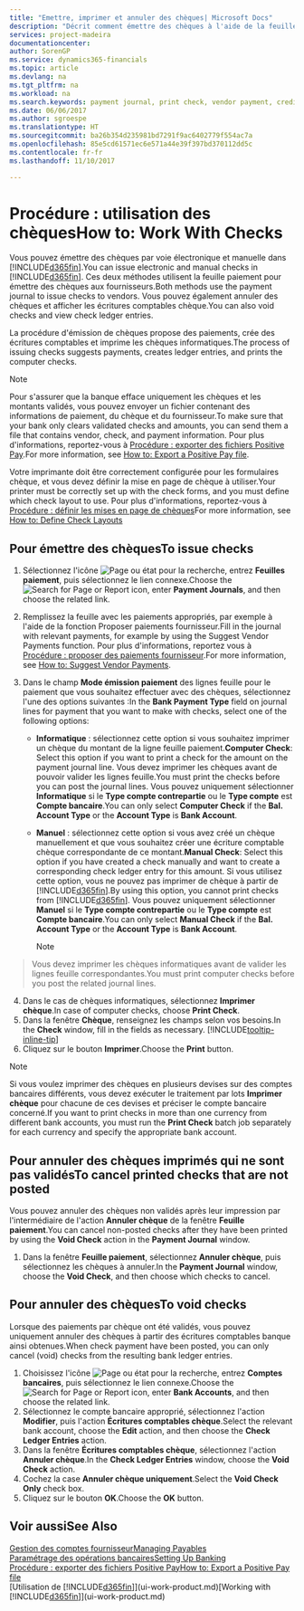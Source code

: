```yaml
---
title: "Emettre, imprimer et annuler des chèques| Microsoft Docs"
description: "Décrit comment émettre des chèques à l'aide de la feuille paiement, imprimer des chèques, et annuler ou afficher les écritures comptables chèque dans Dynamics 365."
services: project-madeira
documentationcenter: 
author: SorenGP
ms.service: dynamics365-financials
ms.topic: article
ms.devlang: na
ms.tgt_pltfrm: na
ms.workload: na
ms.search.keywords: payment journal, print check, vendor payment, creditor, debt, balance due, AP
ms.date: 06/06/2017
ms.author: sgroespe
ms.translationtype: HT
ms.sourcegitcommit: ba26b354d235981bd7291f9ac6402779f554ac7a
ms.openlocfilehash: 85e5cd61571ec6e571a44e39f397bd370112dd5c
ms.contentlocale: fr-fr
ms.lasthandoff: 11/10/2017

---
```

# <a name="how-to-work-with-checks"></a><span data-ttu-id="02fcc-103">Procédure : utilisation des chèques</span><span class="sxs-lookup"><span data-stu-id="02fcc-103">How to: Work With Checks</span></span>
<span data-ttu-id="02fcc-104">Vous pouvez émettre des chèques par voie électronique et manuelle dans [!INCLUDE[d365fin](includes/d365fin_md.md)].</span><span class="sxs-lookup"><span data-stu-id="02fcc-104">You can issue electronic and manual checks in [!INCLUDE[d365fin](includes/d365fin_md.md)].</span></span> <span data-ttu-id="02fcc-105">Ces deux méthodes utilisent la feuille paiement pour émettre des chèques aux fournisseurs.</span><span class="sxs-lookup"><span data-stu-id="02fcc-105">Both methods use the payment journal to issue checks to vendors.</span></span> <span data-ttu-id="02fcc-106">Vous pouvez également annuler des chèques et afficher les écritures comptables chèque.</span><span class="sxs-lookup"><span data-stu-id="02fcc-106">You can also void checks and view check ledger entries.</span></span>

<span data-ttu-id="02fcc-107">La procédure d'émission de chèques propose des paiements, crée des écritures comptables et imprime les chèques informatiques.</span><span class="sxs-lookup"><span data-stu-id="02fcc-107">The process of issuing checks suggests payments, creates ledger entries, and prints the computer checks.</span></span>

> [!NOTE]  
>   <span data-ttu-id="02fcc-108">Pour s'assurer que la banque efface uniquement les chèques et les montants validés, vous pouvez envoyer un fichier contenant des informations de paiement, du chèque et du fournisseur.</span><span class="sxs-lookup"><span data-stu-id="02fcc-108">To make sure that your bank only clears validated checks and amounts, you can send them a file that contains vendor, check, and payment information.</span></span> <span data-ttu-id="02fcc-109">Pour plus d'informations, reportez-vous à [Procédure : exporter des fichiers Positive Pay](finance-how-positive-pay.md).</span><span class="sxs-lookup"><span data-stu-id="02fcc-109">For more information, see [How to: Export a Positive Pay file](finance-how-positive-pay.md).</span></span>

<span data-ttu-id="02fcc-110">Votre imprimante doit être correctement configurée pour les formulaires chèque, et vous devez définir la mise en page de chèque à utiliser.</span><span class="sxs-lookup"><span data-stu-id="02fcc-110">Your printer must be correctly set up with the check forms, and you must define which check layout to use.</span></span> <span data-ttu-id="02fcc-111">Pour plus d'informations, reportez-vous à [Procédure : définir les mises en page de chèques](finance-how-define-check-layouts.md)</span><span class="sxs-lookup"><span data-stu-id="02fcc-111">For more information, see [How to: Define Check Layouts](finance-how-define-check-layouts.md)</span></span>

## <a name="to-issue-checks"></a><span data-ttu-id="02fcc-112">Pour émettre des chèques</span><span class="sxs-lookup"><span data-stu-id="02fcc-112">To issue checks</span></span>
1. <span data-ttu-id="02fcc-113">Sélectionnez l'icône ![Page ou état pour la recherche](media/ui-search/search_small.png "Page ou état pour la recherche"), entrez **Feuilles paiement**, puis sélectionnez le lien connexe.</span><span class="sxs-lookup"><span data-stu-id="02fcc-113">Choose the ![Search for Page or Report](media/ui-search/search_small.png "Search for Page or Report icon") icon, enter **Payment Journals**, and then choose the related link.</span></span>
2. <span data-ttu-id="02fcc-114">Remplissez la feuille avec les paiements appropriés, par exemple à l'aide de la fonction Proposer paiements fournisseur.</span><span class="sxs-lookup"><span data-stu-id="02fcc-114">Fill in the journal with relevant payments, for example by using the Suggest Vendor Payments function.</span></span> <span data-ttu-id="02fcc-115">Pour plus d'informations, reportez vous à [Procédure : proposer des paiements fournisseur](payables-how-suggest-vendor-payments.md).</span><span class="sxs-lookup"><span data-stu-id="02fcc-115">For more information, see [How to: Suggest Vendor Payments](payables-how-suggest-vendor-payments.md).</span></span>
3. <span data-ttu-id="02fcc-116">Dans le champ **Mode émission paiement** des lignes feuille pour le paiement que vous souhaitez effectuer avec des chèques, sélectionnez l'une des options suivantes :</span><span class="sxs-lookup"><span data-stu-id="02fcc-116">In the **Bank Payment Type** field on journal lines for payment that you want to make with checks, select one of the following options:</span></span>

   * <span data-ttu-id="02fcc-117">**Informatique** : sélectionnez cette option si vous souhaitez imprimer un chèque du montant de la ligne feuille paiement.</span><span class="sxs-lookup"><span data-stu-id="02fcc-117">**Computer Check**: Select this option if you want to print a check for the amount on the payment journal line.</span></span> <span data-ttu-id="02fcc-118">Vous devez imprimer les chèques avant de pouvoir valider les lignes feuille.</span><span class="sxs-lookup"><span data-stu-id="02fcc-118">You must print the checks before you can post the journal lines.</span></span> <span data-ttu-id="02fcc-119">Vous pouvez uniquement sélectionner **Informatique** si le **Type compte contrepartie** ou le **Type compte** est **Compte bancaire**.</span><span class="sxs-lookup"><span data-stu-id="02fcc-119">You can only select **Computer Check** if the **Bal. Account Type** or the **Account Type** is **Bank Account**.</span></span>
   * <span data-ttu-id="02fcc-120">**Manuel** : sélectionnez cette option si vous avez créé un chèque manuellement et que vous souhaitez créer une écriture comptable chèque correspondante de ce montant.</span><span class="sxs-lookup"><span data-stu-id="02fcc-120">**Manual Check**: Select this option if you have created a check manually and want to create a corresponding check ledger entry for this amount.</span></span> <span data-ttu-id="02fcc-121">Si vous utilisez cette option, vous ne pouvez pas imprimer de chèque à partir de [!INCLUDE[d365fin](includes/d365fin_md.md)].</span><span class="sxs-lookup"><span data-stu-id="02fcc-121">By using this option, you cannot print checks from [!INCLUDE[d365fin](includes/d365fin_md.md)].</span></span> <span data-ttu-id="02fcc-122">Vous pouvez uniquement sélectionner **Manuel** si le **Type compte contrepartie** ou le **Type compte** est **Compte bancaire**.</span><span class="sxs-lookup"><span data-stu-id="02fcc-122">You can only select **Manual Check** if the **Bal. Account Type** or the **Account Type** is **Bank Account**.</span></span>

     > [!NOTE]  
>   <span data-ttu-id="02fcc-123">Vous devez imprimer les chèques informatiques avant de valider les lignes feuille correspondantes.</span><span class="sxs-lookup"><span data-stu-id="02fcc-123">You must print computer checks before you post the related journal lines.</span></span>
4. <span data-ttu-id="02fcc-124">Dans le cas de chèques informatiques, sélectionnez **Imprimer chèque**.</span><span class="sxs-lookup"><span data-stu-id="02fcc-124">In case of computer checks, choose **Print Check**.</span></span>
5. <span data-ttu-id="02fcc-125">Dans la fenêtre **Chèque**, renseignez les champs selon vos besoins.</span><span class="sxs-lookup"><span data-stu-id="02fcc-125">In the **Check** window, fill in the fields as necessary.</span></span> [!INCLUDE[tooltip-inline-tip](includes/tooltip-inline-tip_md.md)]
6. <span data-ttu-id="02fcc-126">Cliquez sur le bouton **Imprimer**.</span><span class="sxs-lookup"><span data-stu-id="02fcc-126">Choose the **Print** button.</span></span>

> [!NOTE]  
>   <span data-ttu-id="02fcc-127">Si vous voulez imprimer des chèques en plusieurs devises sur des comptes bancaires différents, vous devez exécuter le traitement par lots **Imprimer chèque** pour chacune de ces devises et préciser le compte bancaire concerné.</span><span class="sxs-lookup"><span data-stu-id="02fcc-127">If you want to print checks in more than one currency from different bank accounts, you must run the **Print Check** batch job separately for each currency and specify the appropriate bank account.</span></span>

## <a name="to-cancel-printed-checks-that-are-not-posted"></a><span data-ttu-id="02fcc-128">Pour annuler des chèques imprimés qui ne sont pas validés</span><span class="sxs-lookup"><span data-stu-id="02fcc-128">To cancel printed checks that are not posted</span></span>
<span data-ttu-id="02fcc-129">Vous pouvez annuler des chèques non validés après leur impression par l'intermédiaire de l'action **Annuler chèque** de la fenêtre **Feuille paiement**.</span><span class="sxs-lookup"><span data-stu-id="02fcc-129">You can cancel non-posted checks after they have been printed by using the **Void Check** action in the **Payment Journal** window.</span></span>

1. <span data-ttu-id="02fcc-130">Dans la fenêtre **Feuille paiement**, sélectionnez **Annuler chèque**, puis sélectionnez les chèques à annuler.</span><span class="sxs-lookup"><span data-stu-id="02fcc-130">In the **Payment Journal** window, choose the **Void Check**, and then choose which checks to cancel.</span></span>

## <a name="to-void-checks"></a><span data-ttu-id="02fcc-131">Pour annuler des chèques</span><span class="sxs-lookup"><span data-stu-id="02fcc-131">To void checks</span></span>
<span data-ttu-id="02fcc-132">Lorsque des paiements par chèque ont été validés, vous pouvez uniquement annuler des chèques à partir des écritures comptables banque ainsi obtenues.</span><span class="sxs-lookup"><span data-stu-id="02fcc-132">When check payment have been posted, you can only cancel (void) checks from the resulting bank ledger entries.</span></span>

1. <span data-ttu-id="02fcc-133">Choisissez l'icône ![Page ou état pour la recherche](media/ui-search/search_small.png "icône Page ou état pour la recherche"), entrez **Comptes bancaires**, puis sélectionnez le lien connexe.</span><span class="sxs-lookup"><span data-stu-id="02fcc-133">Choose the ![Search for Page or Report](media/ui-search/search_small.png "Search for Page or Report icon") icon, enter **Bank Accounts**, and then choose the related link.</span></span>
2. <span data-ttu-id="02fcc-134">Sélectionnez le compte bancaire approprié, sélectionnez l'action **Modifier**, puis l'action **Écritures comptables chèque**.</span><span class="sxs-lookup"><span data-stu-id="02fcc-134">Select the relevant bank account, choose the **Edit** action, and then choose the **Check Ledger Entries** action.</span></span>
3. <span data-ttu-id="02fcc-135">Dans la fenêtre **Écritures comptables chèque**, sélectionnez l'action **Annuler chèque**.</span><span class="sxs-lookup"><span data-stu-id="02fcc-135">In the **Check Ledger Entries** window, choose the **Void Check** action.</span></span>
4. <span data-ttu-id="02fcc-136">Cochez la case **Annuler chèque uniquement**.</span><span class="sxs-lookup"><span data-stu-id="02fcc-136">Select the **Void Check Only** check box.</span></span>
5. <span data-ttu-id="02fcc-137">Cliquez sur le bouton **OK**.</span><span class="sxs-lookup"><span data-stu-id="02fcc-137">Choose the **OK** button.</span></span>

## <a name="see-also"></a><span data-ttu-id="02fcc-138">Voir aussi</span><span class="sxs-lookup"><span data-stu-id="02fcc-138">See Also</span></span>
[<span data-ttu-id="02fcc-139">Gestion des comptes fournisseur</span><span class="sxs-lookup"><span data-stu-id="02fcc-139">Managing Payables</span></span>](payables-manage-payables.md)  
[<span data-ttu-id="02fcc-140">Paramétrage des opérations bancaires</span><span class="sxs-lookup"><span data-stu-id="02fcc-140">Setting Up Banking</span></span>](bank-setup-banking.md)  
[<span data-ttu-id="02fcc-141">Procédure : exporter des fichiers Positive Pay</span><span class="sxs-lookup"><span data-stu-id="02fcc-141">How to: Export a Positive Pay file</span></span>](finance-how-positive-pay.md)  
<span data-ttu-id="02fcc-142">[Utilisation de [!INCLUDE[d365fin](includes/d365fin_md.md)]](ui-work-product.md)</span><span class="sxs-lookup"><span data-stu-id="02fcc-142">[Working with [!INCLUDE[d365fin](includes/d365fin_md.md)]](ui-work-product.md)</span></span>  

